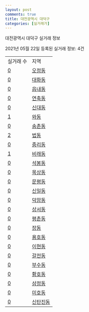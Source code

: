 ```yaml
---
layout: post
comments: true
title: 대전광역시 대덕구
categories: [실거래가]
---
```


대전광역시 대덕구 실거래 정보

2021년 05월 22일 등록된 실거래 정보: 4건


<table>
  <tr>
    <td>실거래 수</td>
    <td>지역</td>
  </tr>

  
  <tr>
    <td><a href="3023010100.html">0</a></td>
    <td><a href="3023010100.html">오정동</a></td>
  </tr>
    

  <tr>
    <td><a href="3023010200.html">0</a></td>
    <td><a href="3023010200.html">대화동</a></td>
  </tr>
    

  <tr>
    <td><a href="3023010300.html">0</a></td>
    <td><a href="3023010300.html">읍내동</a></td>
  </tr>
    

  <tr>
    <td><a href="3023010400.html">0</a></td>
    <td><a href="3023010400.html">연축동</a></td>
  </tr>
    

  <tr>
    <td><a href="3023010500.html">0</a></td>
    <td><a href="3023010500.html">신대동</a></td>
  </tr>
    

  <tr>
    <td><a href="3023010600.html">1</a></td>
    <td><a href="3023010600.html">와동</a></td>
  </tr>
    

  <tr>
    <td><a href="3023010700.html">0</a></td>
    <td><a href="3023010700.html">송촌동</a></td>
  </tr>
    

  <tr>
    <td><a href="3023010800.html">2</a></td>
    <td><a href="3023010800.html">법동</a></td>
  </tr>
    

  <tr>
    <td><a href="3023010900.html">0</a></td>
    <td><a href="3023010900.html">중리동</a></td>
  </tr>
    

  <tr>
    <td><a href="3023011000.html">1</a></td>
    <td><a href="3023011000.html">비래동</a></td>
  </tr>
    

  <tr>
    <td><a href="3023011100.html">0</a></td>
    <td><a href="3023011100.html">석봉동</a></td>
  </tr>
    

  <tr>
    <td><a href="3023011200.html">0</a></td>
    <td><a href="3023011200.html">목상동</a></td>
  </tr>
    

  <tr>
    <td><a href="3023011300.html">0</a></td>
    <td><a href="3023011300.html">문평동</a></td>
  </tr>
    

  <tr>
    <td><a href="3023011400.html">0</a></td>
    <td><a href="3023011400.html">신일동</a></td>
  </tr>
    

  <tr>
    <td><a href="3023011500.html">0</a></td>
    <td><a href="3023011500.html">덕암동</a></td>
  </tr>
    

  <tr>
    <td><a href="3023011600.html">0</a></td>
    <td><a href="3023011600.html">상서동</a></td>
  </tr>
    

  <tr>
    <td><a href="3023011700.html">0</a></td>
    <td><a href="3023011700.html">평촌동</a></td>
  </tr>
    

  <tr>
    <td><a href="3023011800.html">0</a></td>
    <td><a href="3023011800.html">장동</a></td>
  </tr>
    

  <tr>
    <td><a href="3023011900.html">0</a></td>
    <td><a href="3023011900.html">용호동</a></td>
  </tr>
    

  <tr>
    <td><a href="3023012000.html">0</a></td>
    <td><a href="3023012000.html">이현동</a></td>
  </tr>
    

  <tr>
    <td><a href="3023012100.html">0</a></td>
    <td><a href="3023012100.html">갈전동</a></td>
  </tr>
    

  <tr>
    <td><a href="3023012200.html">0</a></td>
    <td><a href="3023012200.html">부수동</a></td>
  </tr>
    

  <tr>
    <td><a href="3023012300.html">0</a></td>
    <td><a href="3023012300.html">황호동</a></td>
  </tr>
    

  <tr>
    <td><a href="3023012400.html">0</a></td>
    <td><a href="3023012400.html">삼정동</a></td>
  </tr>
    

  <tr>
    <td><a href="3023012500.html">0</a></td>
    <td><a href="3023012500.html">미호동</a></td>
  </tr>
    

  <tr>
    <td><a href="3023012600.html">0</a></td>
    <td><a href="3023012600.html">신탄진동</a></td>
  </tr>
    


</table>
    